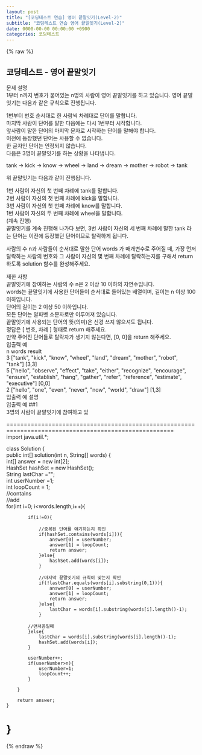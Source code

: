 ```yaml
---  
layout: post  
title: "[코딩테스트 연습] 영어 끝말잇기(Level-2)"  
subtitle: "코딩테스트 연습 영어 끝말잇기(Level-2)"  
date: 0000-00-00 00:00:00 +0900  
categories: 코딩테스트  
---  
```

{% raw %}  
## 코딩테스트 - 영어 끝말잇기  
문제 설명  
1부터 n까지 번호가 붙어있는 n명의 사람이 영어 끝말잇기를 하고 있습니다. 영어 끝말잇기는 다음과 같은 규칙으로 진행됩니다.  
  
1번부터 번호 순서대로 한 사람씩 차례대로 단어를 말합니다.  
마지막 사람이 단어를 말한 다음에는 다시 1번부터 시작합니다.  
앞사람이 말한 단어의 마지막 문자로 시작하는 단어를 말해야 합니다.  
이전에 등장했던 단어는 사용할 수 없습니다.  
한 글자인 단어는 인정되지 않습니다.  
다음은 3명이 끝말잇기를 하는 상황을 나타냅니다.  
  
tank → kick → know → wheel → land → dream → mother → robot → tank  
  
위 끝말잇기는 다음과 같이 진행됩니다.  
  
1번 사람이 자신의 첫 번째 차례에 tank를 말합니다.  
2번 사람이 자신의 첫 번째 차례에 kick을 말합니다.  
3번 사람이 자신의 첫 번째 차례에 know를 말합니다.  
1번 사람이 자신의 두 번째 차례에 wheel을 말합니다.  
(계속 진행)  
끝말잇기를 계속 진행해 나가다 보면, 3번 사람이 자신의 세 번째 차례에 말한 tank 라는 단어는 이전에 등장했던 단어이므로 탈락하게 됩니다.  
  
사람의 수 n과 사람들이 순서대로 말한 단어 words 가 매개변수로 주어질 때, 가장 먼저 탈락하는 사람의 번호와 그 사람이 자신의 몇 번째 차례에 탈락하는지를 구해서 return 하도록 solution 함수를 완성해주세요.  
  
제한 사항  
끝말잇기에 참여하는 사람의 수 n은 2 이상 10 이하의 자연수입니다.  
words는 끝말잇기에 사용한 단어들이 순서대로 들어있는 배열이며, 길이는 n 이상 100 이하입니다.  
단어의 길이는 2 이상 50 이하입니다.  
모든 단어는 알파벳 소문자로만 이루어져 있습니다.  
끝말잇기에 사용되는 단어의 뜻(의미)은 신경 쓰지 않으셔도 됩니다.  
정답은 [ 번호, 차례 ] 형태로 return 해주세요.  
만약 주어진 단어들로 탈락자가 생기지 않는다면, [0, 0]을 return 해주세요.  
입출력 예  
n	words	result  
3	["tank", "kick", "know", "wheel", "land", "dream", "mother", "robot", "tank"]	[3,3]  
5	["hello", "observe", "effect", "take", "either", "recognize", "encourage", "ensure", "establish", "hang", "gather", "refer", "reference", "estimate", "executive"]	[0,0]  
2	["hello", "one", "even", "never", "now", "world", "draw"]	[1,3]  
입출력 예 설명  
입출력 예 ##1  
3명의 사람이 끝말잇기에 참여하고 있  
  
======================================================================================================  
import java.util.*;  
  
class Solution {  
    public int[] solution(int n, String[] words) {  
        int[] answer = new int[2];  
        HashSet<String> hashSet = new HashSet();  
        String lastChar ="";  
        int userNumber =1;  
        int loopCount = 1;  
        //contains  
        //add  
        for(int i=0; i<words.length;i++){  
  
            if(i!=0){  
  
                //중복된 단어를 얘기하는지 확인  
                if(hashSet.contains(words[i])){  
                    answer[0] = userNumber;  
                    answer[1] = loopCount;  
                    return answer;  
                }else{  
                    hashSet.add(words[i]);  
                }  
  
                //마지막 끝말잇기의 규칙이 맞는지 확인  
                if(!lastChar.equals(words[i].substring(0,1))){  
                    answer[0] = userNumber;  
                    answer[1] = loopCount;  
                    return answer;  
                }else{  
                    lastChar = words[i].substring(words[i].length()-1);  
                }  
  
            //맨처음일때  
            }else{  
                lastChar = words[i].substring(words[i].length()-1);  
                hashSet.add(words[i]);  
            }  
  
            userNumber++;  
            if(userNumber>n){  
                userNumber=1;  
                loopCount++;  
            }  
  
        }  
  
        return answer;  
    }  
}  
======================================================================================================  
{% endraw %}